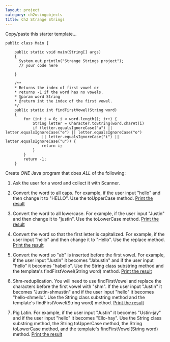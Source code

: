 ```yaml
---
layout: project
category: ch2usingobjects
title: Ch2 Strange Strings
---
```


Copy/paste this starter template...
```
public class Main {

    public static void main(String[] args)
    {
      System.out.println("Strange Strings project");
      // your code here

    }

    /**
    * Returns the index of first vowel or
    * returns -1 if the word has no vowels.
    * @param word String
    * @return int the index of the first vowel.
    */
    public static int findFirstVowel(String word)
    {
        for (int i = 0; i < word.length(); i++) {
            String letter = Character.toString(word.charAt(i)
            if (letter.equalsIgnoreCase("a") || letter.equalsIgnoreCase("e") || letter.equalsIgnoreCase("o")
                || letter.equalsIgnoreCase("i") || letter.equalsIgnoreCase("u")) {
                return i;
            }
        }
        return -1;
    }
```


Create *ONE* Java program that does *ALL* of the following:

1. Ask the user for a word and collect it with Scanner.

1. Convert the word to all caps. For example, if the user input "hello" and then change it to "HELLO". Use the toUpperCase method. <ins>Print the result</ins>

1. Convert the word to all lowercase. For example, if the user input "Justin" and then change it to "justin". Use the toLowerCase method. <ins>Print the result</ins>

1. Convert the word so that the first letter is capitalized. For example, if the user input "hello" and then change it to "Hello". Use the replace method. <ins>Print the result</ins>

1. Convert the word so "ab" is inserted before the first vowel. For example, if the user input "Justin" it becomes "Jabustin" and if the user input "hello" it becomes "habello". Use the String class substring method and the template's findFirstVowel(String word) method. <ins>Print the result</ins>

1. Shm-reduplication. You will need to use findFirstVowel and replace the characters before the first vowel with "shm". If the user input "Justin" it becomes "Justin-shmustin" and if the user input "hello" it becomes "hello-shmello". Use the String class substring method and the template's findFirstVowel(String word) method. <ins>Print the result</ins>

1. Pig Latin. For example, if the user input "Justin" it becomes "Ustin-jay" and if the user input "hello" it becomes "Ello-hay". Use the String class substring method, the String toUpperCase method, the String toLowerCase method, and the template's findFirstVowel(String word) method. <ins>Print the result</ins>
